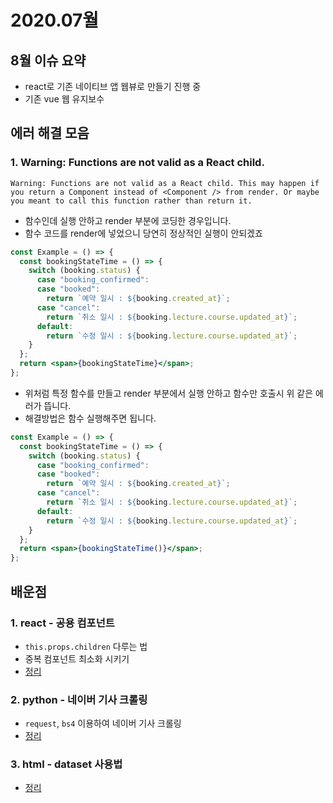 # 2020.07월

## 8월 이슈 요약

- react로 기존 네이티브 앱 웹뷰로 만들기 진행 중
- 기존 vue 웹 유지보수

## 에러 해결 모음

### 1. Warning: Functions are not valid as a React child.

```
Warning: Functions are not valid as a React child. This may happen if you return a Component instead of <Component /> from render. Or maybe you meant to call this function rather than return it.
```

- 함수인데 실행 안하고 render 부분에 코딩한 경우입니다.
- 함수 코드를 render에 넣었으니 당연히 정상적인 실행이 안되겠죠

```jsx
const Example = () => {
  const bookingStateTime = () => {
    switch (booking.status) {
      case "booking_confirmed":
      case "booked":
        return `예약 일시 : ${booking.created_at}`;
      case "cancel":
        return `취소 일시 : ${booking.lecture.course.updated_at}`;
      default:
        return `수정 일시 : ${booking.lecture.course.updated_at}`;
    }
  };
  return <span>{bookingStateTime}</span>;
};
```

- 위처럼 특정 함수를 만들고 render 부분에서 실행 안하고 함수만 호출시 위 같은 에러가 뜹니다.
- 해결방법은 함수 실행해주면 됩니다.

```jsx
const Example = () => {
  const bookingStateTime = () => {
    switch (booking.status) {
      case "booking_confirmed":
      case "booked":
        return `예약 일시 : ${booking.created_at}`;
      case "cancel":
        return `취소 일시 : ${booking.lecture.course.updated_at}`;
      default:
        return `수정 일시 : ${booking.lecture.course.updated_at}`;
    }
  };
  return <span>{bookingStateTime()}</span>;
};
```

## 배운점

### 1. react - 공용 컴포넌트

- `this.props.children` 다루는 법
- 중복 컴포넌트 최소화 시키기
- [정리](https://kyounghwan01.github.io/blog/React/common-component/)

### 2. python - 네이버 기사 크롤링

- `request`, `bs4` 이용하여 네이버 기사 크롤링
- [정리](https://kyounghwan01.github.io/blog/기타/python/naver-news-crawling/)

### 3. html - dataset 사용법

- [정리](https://kyounghwan01.github.io/blog/기타/html/dataset/)

<Disqus />

